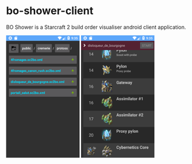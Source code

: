 # bo-shower-client

BO Shower is a Starcraft 2 build order visualiser android client application.

<img src="graphics/bo_explorer.png" width="200">
<img src="graphics/bo_viewer.png" width="200">

